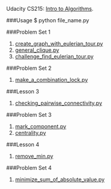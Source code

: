 Udacity CS215: [Intro to Algorithms](https://www.udacity.com/course/intro-to-algorithms--cs215).

###Usage
	$ python file_name.py

###Problem Set 1
1. [create_graph_with_eulerian_tour.py](https://github.com/RahnX/Intro-to-Algorithms/blob/master/problem_set_1/create_graph_with_eulerian_tour.py)
2. [general_clique.py](https://github.com/RahnX/Intro-to-Algorithms/blob/master/problem_set_1/general_clique.py)
3. [challenge_find_eulerian_tour.py](https://github.com/RahnX/Intro-to-Algorithms/blob/master/problem_set_1/challenge_find_eulerian_tour.py)

###Problem Set 2
1. [make_a_combination_lock.py](https://github.com/RahnX/Intro-to-Algorithms/blob/master/problem_set_2/make_a_combination_lock.py)

###Lesson 3
1. [checking_pairwise_connectivity.py](https://github.com/RahnX/Intro-to-Algorithms/blob/master/lesson_3/checking_pairwise_connectivity.py)

###Problem Set 3
1. [mark_component.py](https://github.com/RahnX/Intro-to-Algorithms/blob/master/problem_set_3/mark_component.py)
2. [centrality.py](https://github.com/RahnX/Intro-to-Algorithms/blob/master/problem_set_3/centrality.py)

###Lesson 4
1. [remove_min.py](https://github.com/RahnX/Intro-to-Algorithms/blob/master/lesson_4/remove_min.py)

###Problem Set 4
1. [minimize_sum_of_absolute_value.py](https://github.com/RahnX/Intro-to-Algorithms/blob/master/problem_set_4/minimize_sum_of_absolute_value.py)